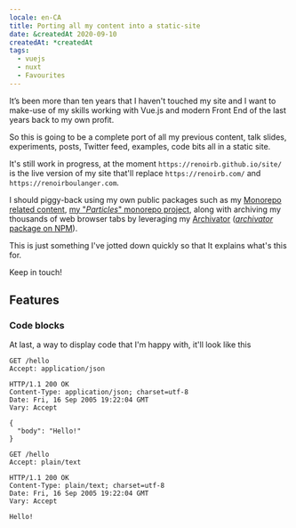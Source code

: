 ```yaml
---
locale: en-CA
title: Porting all my content into a static-site
date: &createdAt 2020-09-10
createdAt: *createdAt
tags:
  - vuejs
  - nuxt
  - Favourites
---
```


[monorepo-related-alpha]:
  https://github.com/renoirb/experiments-201908-rush-typescript-just-bili-monorepo
  'TypeScript monorepo using Rush.js, with a few packages, some depending on each other, and tests'
[monorepo-particles]:
  https://gitlab.com/renoirb/renoirb-particles/
  'Renoir’s particles'
[archivator]: http://www.archivator.site/ 'Archivator project'
[archivator-repo]: https://github.com/renoirb/archivator/tree/v3.x-dev
[archivator-npmjs]: https://www.npmjs.com/package/archivator

It’s been more than ten years that I haven't touched my site and I want to
make-use of my skills working with Vue.js and modern Front End of the last years
back to my own profit.

So this is going to be a complete port of all my previous content, talk slides,
experiments, posts, Twitter feed, examples, code bits all in a static site.

It's still work in progress, at the moment `https://renoirb.github.io/site/` is
the live version of my site that'll replace `https://renoirb.com/` and
`https://renoirboulanger.com`.

I should piggy-back using my own public packages such as my [Monorepo related
content][monorepo-related-alpha], [my "_Particles_" monorepo
project][monorepo-particles], along with archiving my thousands of web browser
tabs by leveraging my [Archivator][archivator] ([_archivator_ package on
NPM][archivator-npmjs]).

This is just something I've jotted down quickly so that It explains what's this
for.

Keep in touch!

## Features

### Code blocks

At last, a way to display code that I'm happy with, it'll look like this

<code-group>
  <code-block label="application/json" active>

```http
GET /hello
Accept: application/json

HTTP/1.1 200 OK
Content-Type: application/json; charset=utf-8
Date: Fri, 16 Sep 2005 19:22:04 GMT
Vary: Accept

{
  "body": "Hello!"
}
```

  </code-block>
  <code-block label="plain/text">

```http
GET /hello
Accept: plain/text

HTTP/1.1 200 OK
Content-Type: plain/text; charset=utf-8
Date: Fri, 16 Sep 2005 19:22:04 GMT
Vary: Accept

Hello!
```

  </code-block>
</code-group>
